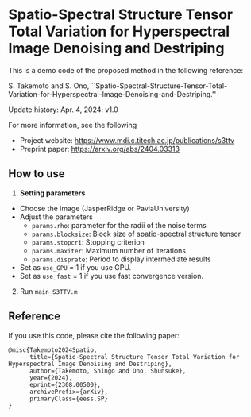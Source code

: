 # Spatio-Spectral Structure Tensor Total Variation for Hyperspectral Image Denoising and Destriping

This is a demo code of the proposed method in the following reference:

S. Takemoto and S. Ono,
``Spatio-Spectral-Structure-Tensor-Total-Variation-for-Hyperspectral-Image-Denoising-and-Destriping.''

Update history:
Apr. 4, 2024: v1.0 

For more information, see the following

- Project website: https://www.mdi.c.titech.ac.jp/publications/s3ttv
- Preprint paper: https://arxiv.org/abs/2404.03313

## How to use
1. **Setting parameters**
 - Choose the image (JasperRidge or PaviaUniversity)
 - Adjust the parameters
   - `params.rho`: parameter for the radii of the noise terms
   - `params.blocksize`: Block size of spatio-spectral structure tensor
   - `params.stopcri`: Stopping criterion
   - `params.maxiter`: Maximum number of iterations
   - `params.disprate`: Period to display intermediate results
 - Set as `use_GPU` = 1 if you use GPU.
 - Set as `use_fast` = 1 if you use fast convergence version.

2. Run ```main_S3TTV.m```


## Reference
If you use this code, please cite the following paper:

```
@misc{Takemoto2024Spatio,
      title={Spatio-Spectral Structure Tensor Total Variation for Hyperspectral Image Denoising and Destriping}, 
      author={Takemoto, Shingo and Ono, Shunsuke},
      year={2024},
      eprint={2308.00500},
      archivePrefix={arXiv},
      primaryClass={eess.SP}
}
```
